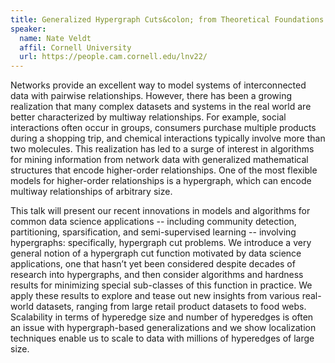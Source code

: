 ```yaml
---
title: Generalized Hypergraph Cuts&colon; from Theoretical Foundations to Applications
speaker:
  name: Nate Veldt
  affil: Cornell University
  url: https://people.cam.cornell.edu/lnv22/
---
```


Networks provide an excellent way to model systems of interconnected data with
pairwise relationships. However, there has been a growing realization that many
complex datasets and systems in the real world are better characterized by
multiway relationships. For example, social interactions often occur in groups,
consumers purchase multiple products during a shopping trip, and chemical
interactions typically involve more than two molecules. This realization has led
to a surge of interest in algorithms for mining information from network data
with generalized mathematical structures that encode higher-order
relationships. One of the most flexible models for higher-order relationships is
a hypergraph, which can encode multiway relationships of arbitrary size.

This talk will present our recent innovations in models and algorithms for
common data science applications -- including community detection, partitioning,
sparsification, and semi-supervised learning -- involving hypergraphs:
specifically, hypergraph cut problems. We introduce a very general notion of a
hypergraph cut function motivated by data science applications, one that hasn’t
yet been considered despite decades of research into hypergraphs, and then
consider algorithms and hardness results for minimizing special sub-classes of
this function in practice. We apply these results to explore and tease out new
insights from various real-world datasets, ranging from large retail product
datasets to food webs. Scalability in terms of hyperedge size and number of
hyperedges is often an issue with hypergraph-based generalizations and we show
localization techniques enable us to scale to data with millions of hyperedges
of large size.
